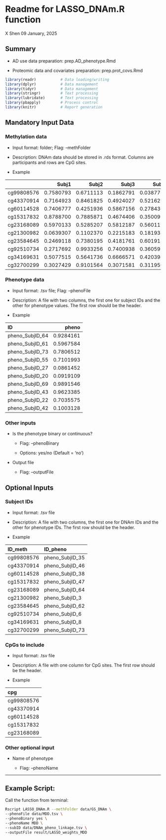 Readme for LASSO\_DNAm.R function
================
X Shen
09 January, 2025

## Summary

  - AD use data preparation: prep.AD\_phenotype.Rmd

  - Proteomic data and covariates preparation: prep.prot\_covs.Rmd

<!-- end list -->

``` r
library(readr)           # Data loading/writing
library(dplyr)           # Data management
library(tidyr)           # Data management
library(stringr)         # Text processing
library(lubridate)       # Text processing
library(pbapply)         # Process control
library(knitr)           # Report generation
```

## Mandatory Input Data

### Methylation data

  - Input format: folder; Flag: –methFolder

  - Description: DNAm data should be stored in .rds format. Columns are
    participants and rows are CpG
sites.

  - Example

|            |     Subj1 |     Subj2 |     Subj3 |     Subj4 |     Subj5 |
| :--------- | --------: | --------: | --------: | --------: | --------: |
| cg99808576 | 0.7580793 | 0.6711113 | 0.1862791 | 0.0387739 | 0.4703544 |
| cg43370914 | 0.7164923 | 0.8461825 | 0.4924027 | 0.5216293 | 0.6361390 |
| cg60114528 | 0.7406777 | 0.4251936 | 0.5867156 | 0.2784360 | 0.0042535 |
| cg15317832 | 0.8788700 | 0.7885871 | 0.4674406 | 0.3500915 | 0.4532773 |
| cg23168089 | 0.5970133 | 0.5285207 | 0.5812187 | 0.5601195 | 0.2951593 |
| cg21300982 | 0.0639307 | 0.1102370 | 0.2215183 | 0.1819389 | 0.7787049 |
| cg23584645 | 0.2469118 | 0.7380195 | 0.4181761 | 0.6019189 | 0.2784545 |
| cg92510734 | 0.2717692 | 0.9933256 | 0.7400938 | 0.3605912 | 0.3097712 |
| cg34169631 | 0.5077515 | 0.5641736 | 0.6666571 | 0.4203942 | 0.1880288 |
| cg32700299 | 0.3027429 | 0.9101564 | 0.3071581 | 0.3119508 | 0.8275176 |

### Phenotype data

  - Input format: .tsv file; Flag: –phenoFile

  - Description: A file with two columns, the first one for subject IDs
    and the other for phenotype values. The first row should be the
    header.

  - Example

| ID                |     pheno |
| :---------------- | --------: |
| pheno\_SubjID\_64 | 0.9284161 |
| pheno\_SubjID\_61 | 0.5967584 |
| pheno\_SubjID\_73 | 0.7806512 |
| pheno\_SubjID\_55 | 0.7101993 |
| pheno\_SubjID\_27 | 0.0861452 |
| pheno\_SubjID\_20 | 0.0919109 |
| pheno\_SubjID\_69 | 0.9891546 |
| pheno\_SubjID\_43 | 0.9623385 |
| pheno\_SubjID\_22 | 0.7035575 |
| pheno\_SubjID\_42 | 0.1003128 |

### Other inputs

  - Is the phenotype binary or continuous?
    
      - Flag: –phenoBinary
    
      - Options: yes/no (Default = ‘no’)

  - Output file
    
      - Flag: –outputFile

## Optional Inputs

### Subject IDs

  - Input format: .tsv file

  - Description: A file with two columns, the first one for DNAm IDs and
    the other for phenotype IDs. The first row should be the header.

  - Example

| ID\_meth   | ID\_pheno         |
| :--------- | :---------------- |
| cg99808576 | pheno\_SubjID\_35 |
| cg43370914 | pheno\_SubjID\_46 |
| cg60114528 | pheno\_SubjID\_38 |
| cg15317832 | pheno\_SubjID\_47 |
| cg23168089 | pheno\_SubjID\_64 |
| cg21300982 | pheno\_SubjID\_3  |
| cg23584645 | pheno\_SubjID\_62 |
| cg92510734 | pheno\_SubjID\_6  |
| cg34169631 | pheno\_SubjID\_8  |
| cg32700299 | pheno\_SubjID\_73 |

### CpGs to include

  - Input format: .tsv file

  - Description: A file with one column for CpG sites. The first row
    should be the header.

  - Example

| cpg        |
| :--------- |
| cg99808576 |
| cg43370914 |
| cg60114528 |
| cg15317832 |
| cg23168089 |

### Other optional input

  - Name of phenotype
    
      - Flag: –phenoName

-----

## Example Script:

Call the function from terminal:

``` bash
Rscript LASSO_DNAm.R --methFolder data/GS_DNAm \
--phenoFile data/MDD.tsv \
--phenoBinary yes \
--phenoName MDD \
--subID data/DNAm_pheno_linkage.tsv \
--outputFile result/LASSO_weights_MDD
```
